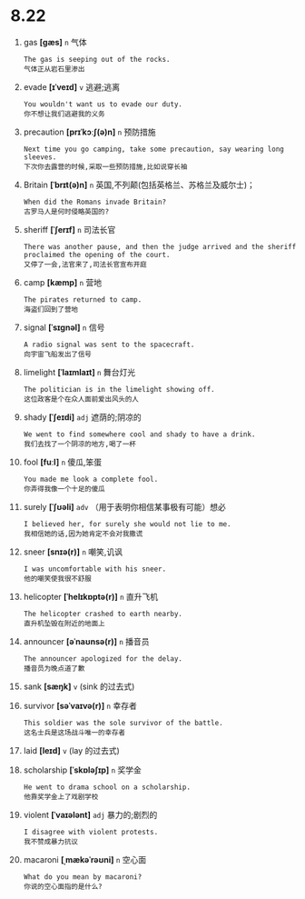 # 8.22

1. gas **[ɡæs]** `n` 气体

   ```
   The gas is seeping out of the rocks.
   气体正从岩石里渗出
   ```

2. evade **[ɪˈveɪd]** `v` 逃避;逃离

   ```
   You wouldn't want us to evade our duty.
   你不想让我们逃避我的义务
   ```

3. precaution **[prɪˈkɔːʃ(ə)n]** `n` 预防措施

   ```
   Next time you go camping, take some precaution, say wearing long sleeves.
   下次你去露营的时候,采取一些预防措施,比如说穿长袖
   ```

4. Britain **[ˈbrɪt(ə)n]** `n` 英国,不列颠(包括英格兰、苏格兰及威尔士)；

   ```
   When did the Romans invade Britain?
   古罗马人是何时侵略英国的?
   ```

5. sheriff **[ˈʃerɪf]** `n` 司法长官

   ```
   There was another pause, and then the judge arrived and the sheriff proclaimed the opening of the court.
   又停了一会,法官来了,司法长官宣布开庭
   ```

6. camp **[kæmp]** `n` 营地

   ```
   The pirates returned to camp.
   海盗们回到了营地
   ```

7. signal **[ˈsɪɡnəl]** `n` 信号

   ```
   A radio signal was sent to the spacecraft.
   向宇宙飞船发出了信号
   ```

8. limelight **[ˈlaɪmlaɪt]** `n` 舞台灯光

   ```
   The politician is in the limelight showing off.
   这位政客是个在众人面前爱出风头的人
   ```

9. shady **[ˈʃeɪdi]** `adj` 遮荫的;阴凉的

   ```
   We went to find somewhere cool and shady to have a drink.
   我们去找了一个阴凉的地方,喝了一杯
   ```

10. fool **[fuːl]** `n` 傻瓜,笨蛋

    ```
    You made me look a complete fool.
    你弄得我像一个十足的傻瓜
    ```

11. surely **[ˈʃʊəli]** `adv` （用于表明你相信某事极有可能）想必

    ```
    I believed her, for surely she would not lie to me.
    我相信她的话,因为她肯定不会对我撒谎
    ```

12. sneer **[snɪə(r)]** `n` 嘲笑,讥讽

    ```
    I was uncomfortable with his sneer.
    他的嘲笑使我很不舒服
    ```

13. helicopter **[ˈhelɪkɒptə(r)]** `n` 直升飞机

    ```
    The helicopter crashed to earth nearby.
    直升机坠毁在附近的地面上
    ```

14. announcer **[əˈnaʊnsə(r)]** `n` 播音员

    ```
    The announcer apologized for the delay.
    播音员为晚点道了歉
    ```

15. sank **[sæŋk]** `v` (sink 的过去式)

16. survivor **[səˈvaɪvə(r)]** `n` 幸存者

    ```
    This soldier was the sole survivor of the battle.
    这名士兵是这场战斗唯一的幸存者
    ```

17. laid **[leɪd]** `v` (lay 的过去式)

18. scholarship **[ˈskɒləʃɪp]** `n` 奖学金

    ```
    He went to drama school on a scholarship.
    他靠奖学金上了戏剧学校
    ```

19. violent **[ˈvaɪələnt]** `adj` 暴力的;剧烈的

    ```
    I disagree with violent protests.
    我不赞成暴力抗议
    ```

20. macaroni **[ˌmækəˈrəʊni]** `n` 空心面
    ```
    What do you mean by macaroni?
    你说的空心面指的是什么?
    ```
